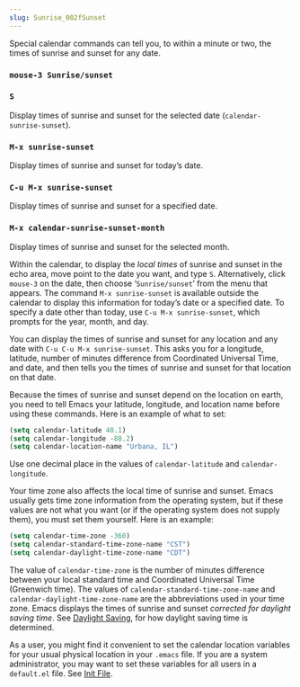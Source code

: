 ```yaml
---
slug: Sunrise_002fSunset
---
```


Special calendar commands can tell you, to within a minute or two, the times of sunrise and sunset for any date.

### `mouse-3 Sunrise/sunset`

### `S`

Display times of sunrise and sunset for the selected date (`calendar-sunrise-sunset`).

### `M-x sunrise-sunset`

Display times of sunrise and sunset for today’s date.

### `C-u M-x sunrise-sunset`

Display times of sunrise and sunset for a specified date.

### `M-x calendar-sunrise-sunset-month`

Display times of sunrise and sunset for the selected month.

Within the calendar, to display the *local times* of sunrise and sunset in the echo area, move point to the date you want, and type `S`. Alternatively, click `mouse-3` on the date, then choose ‘`Sunrise/sunset`’ from the menu that appears. The command `M-x sunrise-sunset` is available outside the calendar to display this information for today’s date or a specified date. To specify a date other than today, use `C-u M-x sunrise-sunset`, which prompts for the year, month, and day.

You can display the times of sunrise and sunset for any location and any date with `C-u C-u M-x sunrise-sunset`. This asks you for a longitude, latitude, number of minutes difference from Coordinated Universal Time, and date, and then tells you the times of sunrise and sunset for that location on that date.

Because the times of sunrise and sunset depend on the location on earth, you need to tell Emacs your latitude, longitude, and location name before using these commands. Here is an example of what to set:

```lisp
(setq calendar-latitude 40.1)
(setq calendar-longitude -88.2)
(setq calendar-location-name "Urbana, IL")
```

Use one decimal place in the values of `calendar-latitude` and `calendar-longitude`.

Your time zone also affects the local time of sunrise and sunset. Emacs usually gets time zone information from the operating system, but if these values are not what you want (or if the operating system does not supply them), you must set them yourself. Here is an example:

```lisp
(setq calendar-time-zone -360)
(setq calendar-standard-time-zone-name "CST")
(setq calendar-daylight-time-zone-name "CDT")
```

The value of `calendar-time-zone` is the number of minutes difference between your local standard time and Coordinated Universal Time (Greenwich time). The values of `calendar-standard-time-zone-name` and `calendar-daylight-time-zone-name` are the abbreviations used in your time zone. Emacs displays the times of sunrise and sunset *corrected for daylight saving time*. See [Daylight Saving](/docs/emacs/Daylight-Saving), for how daylight saving time is determined.

As a user, you might find it convenient to set the calendar location variables for your usual physical location in your `.emacs` file. If you are a system administrator, you may want to set these variables for all users in a `default.el` file. See [Init File](/docs/emacs/Init-File).
